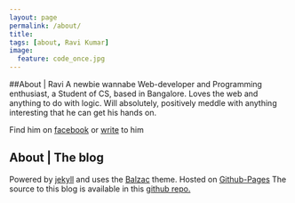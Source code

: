 ```yaml
---
layout: page
permalink: /about/
title:
tags: [about, Ravi Kumar]
image:
  feature: code_once.jpg
---
```

##About | Ravi
A  newbie wannabe Web-developer and  Programming enthusiast, a Student of CS, based in Bangalore.
Loves the web and anything to do with logic. Will absolutely, positively meddle with anything interesting that he can get his hands on.

Find him on [facebook](https://www.facebook.com/ravi.kumar1607) or [write](mailto:upman16[AT]gmail.com) to him

## About | The blog
Powered by [jekyll](http://jekyllrb.com/) and uses the [Balzac](https://github.com/ColeTownsend/Balzac-for-Jekyll) theme. Hosted on [Github-Pages](http://pages.github.com/)
The source to this blog is available in this [github repo.](http://github.com/upman/upman.github.com)
